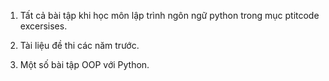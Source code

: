 1. Tất cả bài tập khi học môn lập trình ngôn ngữ python trong mục ptitcode excersises.

2. Tài liệu đề thi các năm trước.

3. Một số bài tập OOP với Python.
